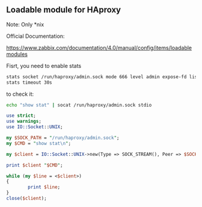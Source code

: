 ## Loadable module for HAproxy

Note: Only *nix

Official Documentation: 

https://www.zabbix.com/documentation/4.0/manual/config/items/loadablemodules

Fisrt, you need to enable stats
```bash
stats socket /run/haproxy/admin.sock mode 666 level admin expose-fd listeners
stats timeout 30s
```
to check it:
```bash
echo "show stat" | socat /run/haproxy/admin.sock stdio
```
```perl
use strict;
use warnings;
use IO::Socket::UNIX;

my $SOCK_PATH = "/run/haproxy/admin.sock";
my $CMD = "show stat\n";

my $client = IO::Socket::UNIX->new(Type => SOCK_STREAM(), Peer => $SOCK_PATH);

print $client "$CMD";

while (my $line = <$client>) 
{
        print $line;
}
close($client);
```

